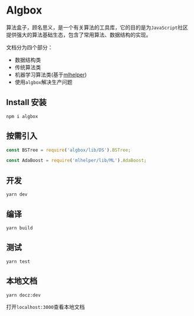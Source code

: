# Algbox

算法盒子，顾名思义，是一个有关算法的工具库，它的目的是为`JavaScript`社区提供强大的算法基础生态，包含了常用算法、数据结构的实现。

文档分为四个部分：

* 数据结构类
* 传统算法类
* 机器学习算法类(基于[mlhelper](https://github.com/laoqiren/mlhelper))
* 使用`algbox`解决生产问题

## Install 安装

```
npm i algbox
```

## 按需引入

```js
const BSTree = require('algbox/lib/DS').BSTree;

const AdaBoost = require('mlhelper/lib/ML').AdaBoost;
```

## 开发

```
yarn dev
```

## 编译

```
yarn build
```

## 测试
```
yarn test
```

## 本地文档
```
yarn docz:dev
```
打开`localhost:3000`查看本地文档